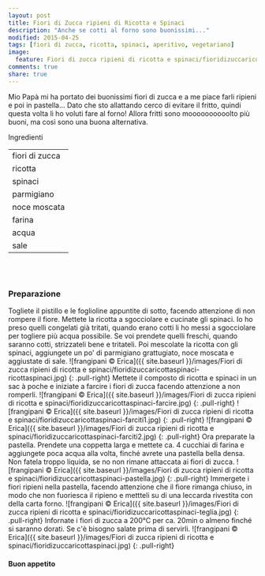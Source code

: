 ```yaml
---
layout: post
title: Fiori di Zucca ripieni di Ricotta e Spinaci
description: "Anche se cotti al forno sono buonissimi..."
modified: 2015-04-25
tags: [fiori di zucca, ricotta, spinaci, aperitivo, vegetariano]
image:
  feature: Fiori di zucca ripieni di ricotta e spinaci/fioridizuccaricottaspinaci-header.jpg
comments: true
share: true
---
```


Mio Papà mi ha portato dei buonissimi fiori di zucca e a me piace farli ripieni e poi in pastella... Dato che sto allattando cerco di evitare il fritto, quindi questa volta li ho voluti fare al forno! Allora fritti sono moooooooooolto più buoni, ma così sono una buona alternativa.


<div class="ingredients">
  <div class="ingredients-title">Ingredienti</div>
  <table>
    <tbody>
      <tr>
        <td>fiori di zucca</td>
      </tr>
      <tr>
        <td>ricotta</td>
      </tr>
      <tr>
        <td>spinaci</td>
      </tr>
      <tr>
        <td>parmigiano</td>
      </tr>
      <tr>
        <td>noce moscata</td>
      </tr>
      <tr>
        <td>farina</td>
      </tr>
      <tr>
        <td>acqua</td>
      </tr>
      <tr>
        <td>sale</td>
      </tr>
    </tbody>
  </table>
  <br></br>
</div>


<h3>
  <font color="grey">
    <i class="icon-cogs"></i>
  </font> Preparazione
</h3>

Togliete il pistillo e le foglioline appuntite di sotto, facendo attenzione di non rompere il fiore. Mettete la ricotta a sgocciolare e cucinate gli spinaci. Io ho preso quelli congelati già tritati, quando erano cotti li ho messi a sgocciolare per togliere più acqua possibile. Se voi prendete quelli freschi, quando saranno cotti, strizzateli bene e tritateli. Poi mescolate la ricotta con gli spinaci, aggiungete un po' di parmigiano grattugiato, noce moscata e aggiustate di sale.
![frangipani © Erica]({{ site.baseurl }}/images/Fiori di zucca ripieni di ricotta e spinaci/fioridizuccaricottaspinaci-ricottaspinaci.jpg)
{: .pull-right}
Mettete il composto di ricotta e spinaci in un sac à poche e iniziate a farcire i fiori di zucca facendo attenzione a non romperli.
![frangipani © Erica]({{ site.baseurl }}/images/Fiori di zucca ripieni di ricotta e spinaci/fioridizuccaricottaspinaci-farcire.jpg)
{: .pull-right}
![frangipani © Erica]({{ site.baseurl }}/images/Fiori di zucca ripieni di ricotta e spinaci/fioridizuccaricottaspinaci-farciti1.jpg)
{: .pull-right}
![frangipani © Erica]({{ site.baseurl }}/images/Fiori di zucca ripieni di ricotta e spinaci/fioridizuccaricottaspinaci-farciti2.jpg)
{: .pull-right}
Ora preparate la pastella. Prendete una coppetta larga e mettete ca. 4 cucchiai di farina e aggiungete poca acqua alla volta, finché avrete una pastella bella densa. Non fatela troppo liquida, se no non rimane attaccata ai fiori di zucca.
![frangipani © Erica]({{ site.baseurl }}/images/Fiori di zucca ripieni di ricotta e spinaci/fioridizuccaricottaspinaci-pastella.jpg)
{: .pull-right}
Immergete i fiori ripieni nella pastella, facendo attenzione che il fiore rimanga chiuso, in modo che non fuoriesca il ripieno e mettteli su di una leccarda rivestita con della carta forno. 
![frangipani © Erica]({{ site.baseurl }}/images/Fiori di zucca ripieni di ricotta e spinaci/fioridizuccaricottaspinaci-teglia.jpg)
{: .pull-right}
Infornate i fiori di zucca a 200°C per ca. 20min o almeno finché si saranno dorati. Se c'è bisogno salate prima di servirli.
![frangipani © Erica]({{ site.baseurl }}/images/Fiori di zucca ripieni di ricotta e spinaci/fioridizuccaricottaspinaci.jpg)
{: .pull-right}

<h4>Buon appetito
  <font color="red">
    <i class="icon-smile"></i>
  </font>
</h4>
